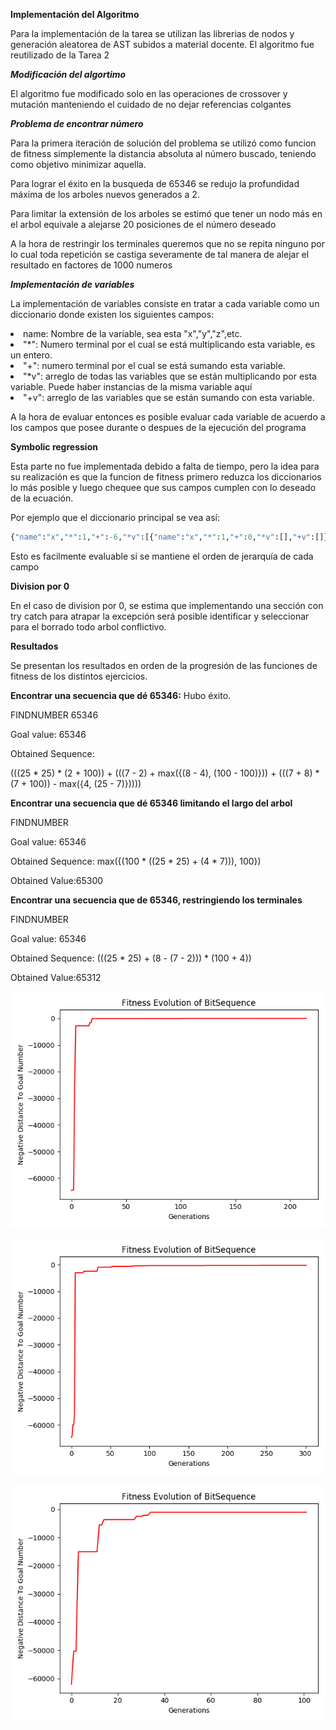 **Implementación del Algoritmo**

Para la implementación de la tarea se utilizan las librerias de nodos y generación aleatorea de AST subidos a material docente. El algoritmo
fue reutilizado de la Tarea 2

***Modificación del algortimo***

El algoritmo fue modificado solo en las operaciones de crossover y mutación manteniendo el cuidado de no dejar referencias colgantes

***Problema de encontrar número***

Para la primera iteración de solución del problema se utilizó como funcion de fitness simplemente la distancia absoluta al número buscado, teniendo
como objetivo minimizar aquella.

Para lograr el éxito en la busqueda de 65346 se redujo la profundidad máxima de los arboles nuevos generados a 2.

Para limitar la extensión de los arboles se estimó que tener un nodo más en el arbol equivale a alejarse 20 posiciones de el número deseado

A la hora de restringir los terminales queremos que no se repita ninguno por lo cual toda repetición se castiga severamente de tal manera de alejar el
resultado en factores de 1000 numeros

***Implementación de variables***

La implementación de variables consiste en tratar a cada variable como un diccionario donde existen los siguientes campos:
<li> name: Nombre de la variable, sea esta "x","y","z",etc.
<li> "*": Numero terminal por el cual se está multiplicando esta variable, es un entero.
<li> "+": numero terminal por el cual se está sumando esta variable.
<li> "*v": arreglo de todas las variables que se están multiplicando por esta variable. Puede haber instancias de la misma variable aquí
<li> "+v": arreglo de las variables que se están sumando con esta variable.

A la hora de evaluar entonces es posible evaluar cada variable de acuerdo a los campos que posee durante o despues de la ejecución del programa


**Symbolic regression**

Esta parte no fue implementada debido a falta de tiempo, pero la idea para su realización es que la funcion de fitness primero
reduzca los diccionarios lo más posible y luego chequee que sus campos cumplen con lo deseado de la ecuación. 

Por ejemplo que el diccionario principal se vea así:

```python
{"name":"x","*":1,"+":-6,"*v":[{"name":"x","*":1,"+":0,"*v":[],"+v":[]}],"+v":[{"name":"x","*":1,"+":0,"*v":[],"+v":[]}]}
```
Esto es facilmente evaluable si se mantiene el orden de jerarquía de cada campo

**Division por 0**


En el caso de division por 0, se estima que implementando una sección con try catch para atrapar la excepción será posible identificar y seleccionar para el borrado
todo arbol conflictivo.


**Resultados**

Se presentan los resultados en orden de la progresión de las funciones de fitness de los distintos ejercicios.

**Encontrar una secuencia que dé 65346:**
Hubo éxito.
 
FINDNUMBER 65346


Goal value: 65346


Obtained Sequence: 


(((25 * 25) * (2 + 100)) + (((7 - 2) + max({(8 - 4), (100 - 100)})) + (((7 + 8) * (7 + 100)) - max({4, (25 - 7)}))))


**Encontrar una secuencia que dé 65346 limitando el largo del arbol**

FINDNUMBER


Goal value: 65346


Obtained Sequence: max({(100 * ((25 * 25) + (4 * 7))), 100})


Obtained Value:65300


**Encontrar una secuencia que de 65346, restringiendo los terminales**

FINDNUMBER


Goal value: 65346


Obtained Sequence: (((25 * 25) + (8 - (7 - 2))) * (100 + 4))


Obtained Value:65312




![alt text](65346plot.png)

![alt text](65346limitedplot.png)

![alt text](65346restrictedplot.png)


